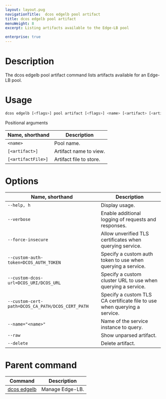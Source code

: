 ```yaml
---
layout: layout.pug
navigationTitle:  dcos edgelb pool artifact
title: dcos edgelb pool artifact
menuWeight: 8
excerpt: Listing artifacts available to the Edge-LB pool

enterprise: true
---
```


# Description
  The dcos edgelb pool artifact command lists artifacts available for an Edge-LB pool.

# Usage

```bash
dcos edgelb [<flags>] pool artifact [<flags>] <name> [<artifact> [<artifactFile>]]
```

Positional arguments

| Name, shorthand |  Description |
|---------|-------------|
| `<name>`   |  Pool name. |
| `[<artifact>]`   |  Artifact name to view. |
| `[<artifactFile>]`   |  Artifact file to store. |


# Options

| Name, shorthand |  Description |
|---------|-------------|
| `--help, h`   |   Display usage. |
| `--verbose`   |   Enable additional logging of requests and responses. |
| `--force-insecure`   | Allow unverified TLS certificates when querying service. |
| `--custom-auth-token=DCOS_AUTH_TOKEN`   | Specify a custom auth token to use when querying a service. |
| `--custom-dcos-url=DCOS_URI/DCOS_URL`   |  Specify a custom cluster URL to use when querying a service. |
| `--custom-cert-path=DCOS_CA_PATH/DCOS_CERT_PATH`   |   Specify a custom TLS CA certificate file to use when querying a service. |
| `--name="<name>"`   |  Name of the service instance to query. |
| `--raw`   |    Show unparsed artifact. |
| `--delete`   |    Delete artifact. |

# Parent command

| Command | Description |
|---------|-------------|
| [dcos edgelb](/1.11/cli/command-reference/dcos-edgelb/) |  Manage Edge-LB. |
